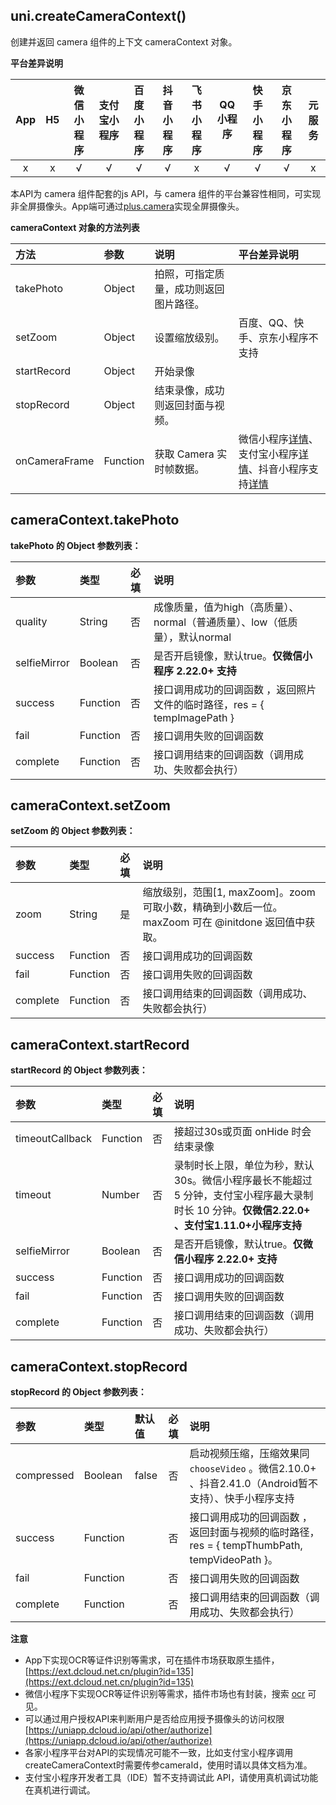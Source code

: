 ## uni.createCameraContext()
创建并返回 camera 组件的上下文 cameraContext 对象。

**平台差异说明**

|App|H5|微信小程序|支付宝小程序|百度小程序|抖音小程序|飞书小程序|QQ小程序|快手小程序|京东小程序|元服务|
|:-:|:-:|:-:|:-:|:-:|:-:|:-:|:-:|:-:|:-:|:-:|
|x|x|√|√|√|√|x|√|√|√|x|

本API为 camera 组件配套的js API，与 camera 组件的平台兼容性相同，可实现非全屏摄像头。App端可通过[plus.camera](https://www.html5plus.org/doc/zh_cn/camera.html)实现全屏摄像头。

**cameraContext 对象的方法列表**

|方法|参数|说明|平台差异说明|
|:-|:-|:-|:-|
|takePhoto|Object|拍照，可指定质量，成功则返回图片路径。||
|setZoom|Object|设置缩放级别。|百度、QQ、快手、京东小程序不支持|
|startRecord|Object|开始录像||
|stopRecord|Object|结束录像，成功则返回封面与视频。||
|onCameraFrame|Function|获取 Camera 实时帧数据。|微信小程序[详情](https://developers.weixin.qq.com/miniprogram/dev/api/CameraContext.onCameraFrame.html)、支付宝小程序[详情](https://opendocs.alipay.com/mini/03qitt)、抖音小程序支持[详情](https://developer.open-douyin.com/docs/resource/zh-CN/mini-app/develop/api/media/camera/camera-context/camera-context-on-camera-frame)|

## cameraContext.takePhoto
**takePhoto 的 Object 参数列表：**

|参数|类型|必填|说明|
|:-|:-|:-|:-|
|quality|String|否|成像质量，值为high（高质量）、normal（普通质量）、low（低质量），默认normal|
|selfieMirror|Boolean|否|是否开启镜像，默认true。**仅微信小程序 2.22.0+ 支持**|
|success|Function|否|接口调用成功的回调函数 ，返回照片文件的临时路径，res = { tempImagePath }|
|fail|Function|否|接口调用失败的回调函数|
|complete|Function|否|接口调用结束的回调函数（调用成功、失败都会执行）|

## cameraContext.setZoom
**setZoom 的 Object 参数列表：**

|参数|类型|必填|说明|
|:-|:-|:-|:-|
|zoom|String|是|缩放级别，范围[1, maxZoom]。zoom 可取小数，精确到小数后一位。maxZoom 可在 @initdone 返回值中获取。|
|success|Function|否|接口调用成功的回调函数|
|fail|Function|否|接口调用失败的回调函数|
|complete|Function|否|接口调用结束的回调函数（调用成功、失败都会执行）|

## cameraContext.startRecord
**startRecord 的 Object 参数列表：**

|参数|类型|必填|说明|
|:-|:-|:-|:-|
|timeoutCallback|Function|否|接超过30s或页面 onHide 时会结束录像|
|timeout|Number|否|录制时长上限，单位为秒，默认30s。微信小程序最长不能超过 5 分钟，支付宝小程序最大录制时长 10 分钟。**仅微信2.22.0+ 、支付宝1.11.0+小程序支持**|
|selfieMirror|Boolean|否|是否开启镜像，默认true。**仅微信小程序 2.22.0+ 支持**|
|success|Function|否|接口调用成功的回调函数|
|fail|Function|否|接口调用失败的回调函数|
|complete|Function|否|接口调用结束的回调函数（调用成功、失败都会执行）|

## cameraContext.stopRecord
**stopRecord 的 Object 参数列表：**

|参数|类型|默认值|必填|说明|
|:-|:-|:-|:-|:-|
|compressed|Boolean|false|否|启动视频压缩，压缩效果同 `chooseVideo` 。微信2.10.0+ 、抖音2.41.0（Android暂不支持）、快手小程序支持|
|success|Function||否|接口调用成功的回调函数 ，返回封面与视频的临时路径，res = { tempThumbPath, tempVideoPath }。|
|fail|Function||否|接口调用失败的回调函数|
|complete|Function||否|接口调用结束的回调函数（调用成功、失败都会执行）|

**注意**

- App下实现OCR等证件识别等需求，可在插件市场获取原生插件，[https://ext.dcloud.net.cn/plugin?id=135](https://ext.dcloud.net.cn/plugin?id=135)
- 微信小程序下实现OCR等证件识别等需求，插件市场也有封装，搜索 [ocr](https://ext.dcloud.net.cn/search?q=ocr) 可见。
- 可以通过用户授权API来判断用户是否给应用授予摄像头的访问权限[https://uniapp.dcloud.io/api/other/authorize](https://uniapp.dcloud.io/api/other/authorize)
- 各家小程序平台对API的实现情况可能不一致，比如支付宝小程序调用createCameraContext时需要传参cameraId，使用时请以具体文档为准。
- 支付宝小程序开发者工具（IDE）暂不支持调试此 API，请使用真机调试功能在真机进行调试。
